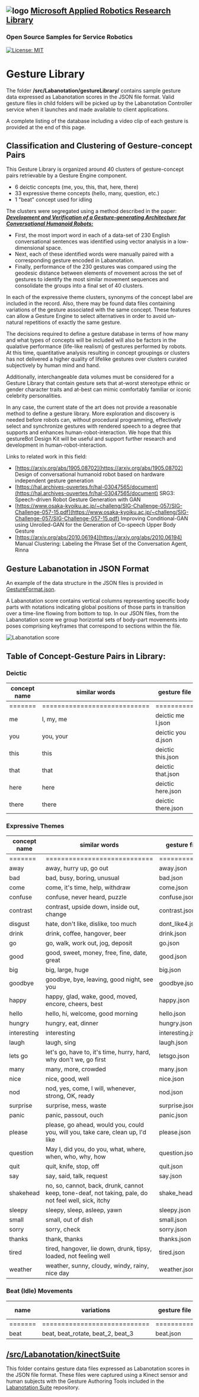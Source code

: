 ## ![logo](../../img/MARR_logo.png) [Microsoft Applied Robotics Research Library](https://special-giggle-b26bab5f.pages.github.io/)
### Open Source Samples for Service Robotics
[![License: MIT](https://img.shields.io/badge/License-MIT-yellow.svg)](https://opensource.org/licenses/MIT)  

# **Gesture Library**
The folder **/src/Labanotation/gestureLibrary/** contains sample gesture data expressed as Labanotation scores in the JSON file format. Valid gesture files in child folders will be picked up by the Labanotation Controller service when it launches and made available to client applications.

 A complete listing of the database including a video clip of each gesture is provided at the end of this page.

## Classification and Clustering of Gesture-concept Pairs

This Gesture Library is organized around 40 clusters of gesture-concept pairs retrievable by a Gesture Engine component. 

- 6 deictic concepts (me, you, this, that, here, there)
- 33 expressive theme concepts (hello, many, question, etc.)
- 1 "beat" concept used for idling

The clusters were segregated using a method described in the paper: [***Development and Verification of a Gesture-generating Architecture for Conversational Humanoid Robots:*** ](https://hal.archives-ouvertes.fr/hal-03108169) 

- First, the most import word in each of a data-set of 230 English conversational sentences was identified using vector analysis in a low-dimensional space.  
- Next, each of these identified words were manually paired with a corresponding gesture encoded in Labanotation. 
- Finally, performance of the 230 gestures was compared using the geodesic distance between elements of movement across the set of gestures to identify the most similar movement sequences and consolidate the groups into a final set of 40 clusters.

In each of the expressive theme clusters, synonyms of the concept label are included in the record. Also, there may be found data files containing variations of the gesture associated with the same concept. These features can allow a Gesture Engine to select alternatives in order to avoid un-natural repetitions of exactly the same gesture.

The decisions required to define a gesture database in terms of how many and what types of concepts will be included will also be factors in the qualative performance (life-like realism) of gestures performed by robots. At this time, quantitative analysis resulting in concept groupings or clusters has not delivered a higher quality of lifelike gestures over clusters curated subjectively by human mind and hand.

Additionally, interchangeable data volumes must be considered for a Gesture Library that contain gesture sets that at-worst stereotype ethnic or gender character traits and at-best can mimic comfortably familiar or iconic celebrity personalities.

In any case, the current state of the art does not provide a reasonable method to define a gesture library. More exploration and discovery is needed before robots can, without procedural programming, effectively select and synchronize gestures with rendered speech to a degree that supports and enhances human-robot-interaction. We hope that this gestureBot Design Kit will be useful and support further research and development in  human-robot-interaction.

Links to related work in this field:

- [https://arxiv.org/abs/1905.08702](https://arxiv.org/abs/1905.08702) Design of conversational humanoid robot based on hardware independent gesture generation
- [https://hal.archives-ouvertes.fr/hal-03047565/document](https://hal.archives-ouvertes.fr/hal-03047565/document) SRG3: Speech-driven Robot Gesture Generation with GAN 
- [https://www.osaka-kyoiku.ac.jp/~challeng/SIG-Challenge-057/SIG-Challenge-057-15.pdf](https://www.osaka-kyoiku.ac.jp/~challeng/SIG-Challenge-057/SIG-Challenge-057-15.pdf) Improving Conditional-GAN using Unrolled-GAN for the Generation of Co-speech Upper Body Gesture
- [https://arxiv.org/abs/2010.06194](https://arxiv.org/abs/2010.06194) Manual Clustering:  Labeling the Phrase Set of the Conversation Agent, Rinna

## Gesture Labanotation in JSON Format
An example of the data structure in the JSON files is provided in [GestureFormat.json](/src/Labanotation/GestureFormat.json).

A Labanotation score contains vertical columns representing specific body parts with notations indicating global positions of those parts in transition over a time-line flowing from bottom to top. In our JSON files, from the Labanotation score we group horizontal sets of body-part movements into poses comprising keyframes that correspond to sections within the file.

![Labanotation score](../../img/gL_json_format.png)

## Table of Concept-Gesture Pairs in Library:

### **Deictic**

|concept name|similar words|gesture file|Labanotation Score|Video|
|-------|----------------------------|---------|-------------|---------------|
|=======|============================|==========|=============|===============|
|me|I, my, me|deictic me I.json|![lab score](../../img/gL_Lab_deictic_me.png)|![animated clip](../../img/gL_gB_deictic_me.gif)|
|you|you, your|deictic you d.json|![lab score](../../img/gL_Lab_deictic_you.png)|![animated clip](../../img/gL_gB_deictic_you.gif)|
|this|this|deictic this.json|![lab score](../../img/gL_Lab_deictic_this.png)|![animated clip](../../img/gL_gB_deictic_this.gif)|
|that|that|deictic that.json|![lab score](../../img/gL_Lab_deictic_that.png)|![animated clip](../../img/gL_gB_deictic_that.gif)|
|here|here|deictic here.json|![lab score](../../img/gL_Lab_deictic_here.png)|![animated clip](../../img/gL_gB_deictic_here.gif)|
|there|there|deictic there.json|![lab score](../../img/gL_Lab_deictic_there.png)|![animated clip](../../img/gL_gB_deictic_there.gif)|

### **Expressive Themes**

|concept name|similar words|gesture file|Labanotation Score|Video|
|-------|----------------------------|---------|-------------|---------------|
|=======|============================|=========|=============|===============|
|away|away, hurry up, go out|away.json|![lab score](../../img/gL_Lab_away.png)|![animated clip](../../img/gL_gB_away.gif)|
|bad|bad, busy, boring, unusual|bad.json|![lab score](../../img/gL_Lab_bad.png)|![animated clip](../../img/gL_gB_bad.gif)|
|come|come, it's time, help, withdraw|come.json|![lab score](../../img/gL_Lab_come.png)|![animated clip](../../img/gL_gB_come.gif)|
|confuse|confuse, never heard, puzzle|confuse.json|![lab score](../../img/gL_Lab_confuse.png)|![animated clip](../../img/gL_gB_confuse.gif)|
|contrast|contrast, upside down, inside out, change|contrast.json|![lab score](../../img/gL_Lab_contrast.png)|![animated clip](../../img/gL_gB_contrast.gif)|
|disgust|hate, don't like, dislike, too much|dont_like4.json|![lab score](../../img/gL_Lab_disgust.png)|![animated clip](../../img/gL_gB_disgust.gif)|
|drink|drink, coffee, hangover, beer|drink.json|![lab score](../../img/gL_Lab_drink.png)|![animated clip](../../img/gL_gB_drink.gif)|
|go|go, walk, work out, jog, deposit|go.json|![lab score](../../img/gL_Lab_go.png)|![animated clip](../../img/gL_gB_go.gif)|
|good|good, sweet, money, free, fine, date, great|good.json|![lab score](../../img/gL_Lab_good.png)|![animated clip](../../img/gL_gB_good.gif)|
|big|big, large, huge|big.json|![lab score](../../img/gL_Lab_big.png)|![animated clip](../../img/gL_gB_big.gif)|
|goodbye|goodbye, bye, leaving, good night, see you|goodbye.json|![lab score](../../img/gL_Lab_goodbye.png)|![animated clip](../../img/gL_gB_goodbye.gif)|
|happy|happy, glad, wake, good, moved, encore, cheers, best|happy.json|![lab score](../../img/gL_Lab_happy.png)|![animated clip](../../img/gL_gB_happy.gif)|
|hello|hello, hi, welcome, good morning|hello.json|![lab score](../../img/gL_Lab_hello.png)|![animated clip](../../img/gL_gB_hello.gif)|
|hungry|hungry, eat, dinner|hungry.json|![lab score](../../img/gL_Lab_hungry.png)|![animated clip](../../img/gL_gB_hungry.gif)|
|interesting|interesting|interesting.json|![lab score](../../img/gL_Lab_interesting.png)|![animated clip](../../img/gL_gB_interesting.gif)|
|laugh|laugh, sing|laugh.json|![lab score](../../img/gL_Lab_laugh.png)|![animated clip](../../img/gL_gB_laugh.gif)|
|lets go|let's go, have to, it's time, hurry, hard, why don't we, go first|letsgo.json|![lab score](../../img/gL_Lab_letsgo.png)|![animated clip](../../img/gL_gB_letsgo.gif)|
|many|many, more, crowded|many.json|![lab score](../../img/gL_Lab_many.png)|![animated clip](../../img/gL_gB_many.gif)|
|nice|nice, good, well|nice.json|![lab score](../../img/gL_Lab_nice.png)|![animated clip](../../img/gL_gB_nice.gif)|
|nod|nod, yes, come, I will, whenever, strong, OK, ready|nod.json|![lab score](../../img/gL_Lab_nod.png)|![animated clip](../../img/gL_gB_nod.gif)|
|surprise|surprise, mess, waste|surprise.json|![lab score](../../img/gL_Lab_surprise.png)|![animated clip](../../img/gL_gB_surprise.gif)|
|panic|panic, passout, ouch|panic.json|![lab score](../../img/gL_Lab_panic.png)|![animated clip](../../img/gL_gB_panic.gif)|
|please|please, go ahead, would you, could you, will you, take care, clean up, I'd like|please.json|![lab score](../../img/gL_Lab_please.png)|![animated clip](../../img/gL_gB_please.gif)|
|question|May I, did you, do you, what, where, when, who, why, how|question.json|![lab score](../../img/gL_Lab_question.png)|![animated clip](../../img/gL_gB_question.gif)|
|quit|quit, knife, stop, off|quit.json|![lab score](../../img/gL_Lab_quit.png)|![animated clip](../../img/gL_gB_quit.gif)|
|say|say, said, talk, request|say.json|![lab score](../../img/gL_Lab_say.png)|![animated clip](../../img/gL_gB_say.gif)|
|shakehead|no, so, cannot, back, drunk, cannot keep, tone-deaf, not taking, pale, do not feel well, sick, itchy|shake_head.json|![lab score](../../img/gL_Lab_shakehead.png)|![animated clip](../../img/gL_gB_shakehead.gif)|
|sleepy|sleepy, sleep, asleep, yawn|sleepy.json|![lab score](../../img/gL_Lab_sleepy.png)|![animated clip](../../img/gL_gB_sleepy.gif)|
|small|small, out of dish|small.json|![lab score](../../img/gL_Lab_small.png)|![animated clip](../../img/gL_gB_small.gif)|
|sorry|sorry, check|sorry.json|![lab score](../../img/gL_Lab_sorry.png)|![animated clip](../../img/gL_gB_sorry.gif)|
|thanks|thank, thanks|thanks.json|![lab score](../../img/gL_Lab_thanks.png)|![animated clip](../../img/gL_gB_thanks.gif)|
|tired|tired, hangover, lie down, drunk, tipsy, loaded, not feeling well|tired.json|![lab score](../../img/gL_Lab_tired.png)|![animated clip](../../img/gL_gB_tired.gif)|
|weather|weather, sunny, cloudy, windy, rainy, nice day|weather.json|![lab score](../../img/gL_Lab_weather.png)|![animated clip](../../img/gL_gB_weather.gif)|

### **Beat (Idle) Movements**
| name|variations|gesture file|Labanotation Score|Video|
|-------|----------------------------|---------|-------------|---------------|
|=======|============================|==========|=============|===============|
|beat|beat, beat_rotate, beat_2, beat_3|beat.json|![lab score](../../img/gL_Lab_beat.png)|![animated clip](../../img/gL_gB_beat.gif)|



## [/src/Labanotation/kinectSuite](https://github.com/microsoft/gestureBotDesignKit/tree/main/src/Labanotation/kinectSuite)
This folder contains gesture data files expressed as Labanotation scores in the JSON file format. These files were captured using a Kinect sensor and human subjects with the Gesture Authoring Tools included in the [Labanotation Suite](https://github.com/microsoft/LabanotationSuite) repository.
